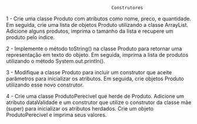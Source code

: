                                             Construtores

1 - Crie uma classe Produto com atributos como nome, preco, e quantidade. Em seguida, crie uma lista de objetos Produto utilizando a classe ArrayList. Adicione alguns produtos, imprima o tamanho da lista e recupere um produto pelo índice.

2 - Implemente o método toString() na classe Produto para retornar uma representação em texto do objeto. Em seguida, imprima a lista de produtos utilizando o método System.out.println().

3 - Modifique a classe Produto para incluir um construtor que aceite parâmetros para inicializar os atributos. Em seguida, crie objetos Produto utilizando esse novo construtor.

4 - Crie uma classe ProdutoPerecivel que herde de Produto. Adicione um atributo dataValidade e um construtor que utilize o construtor da classe mãe (super) para inicializar os atributos herdados. Crie um objeto ProdutoPerecivel e imprima seus valores.
